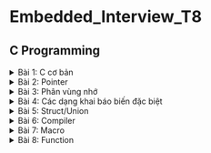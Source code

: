 # Embedded_Interview_T8
## C Programming
<details>
<summary>Bài 1: C cơ bản</summary>

### 1. Kiểu dữ liệu
Các kiểu dữ liệu sử dụng thư viện `<stdint.h>`:

|C type                |stdint.h type  |Bits  |Range                                                    |
|:--------------------:|:-------------:|:----:|:-------------------------------------------------------:|
|unsigned char         |uint8_t        |8     |0 to 255                                                 |
|char                  |int8_t         |8     |-128 to 127                                              |
|unsigned short        |uint16_t       |16    |0 to 65,535                                              |
|short                 |int16_t        |16    |-32,768 to 32,767                                        |
|unsigned int          |uint32_t       |32    |0 to 4,294,967,295                                       |
|int                   |int32_t        |32    |-2,147,483,648 to 2,147,483,647                          |
|unsigned long long    |uint64_t       |64    |0 to 18,446,744,073,709,551,615                          |
|long long             |int64_t        |64    |-9,223,372,036,854,775,808 to 9,223,372,036,854,775,807  |

Nếu gán cho biến một giá trị lớn hơn giới hạn kiểu dữ liệu của biến, chương trình sẽ báo lỗi.

Ví dụ:
```c
#include <stdio.h>
#include <stdint.h>

uint8_t var;

int main()
{
    var = 10;

    printf("Gia tri cua var: %d", var);
    return 0;
}
```
Output:

`Gia tri cua var: 10`
  
***
### 2. typedef
`typedef` là một từ khóa dùng để định nghĩa lại tên của một kiểu dữ liệu, cung cấp cho kiểu dữ liệu có sẵn một tên mới nhằm thuận tiện cho việc viết code.

Ví dụ:
```c
#include <stdio.h>
#include <stdint.h>

typedef int number;

int main(int argc, char const *argv[])
{
    number var = 100;

    printf("Gia tri cua var: %d", var);
    return 0;
}
```

Output:

`Gia tri cua var: 100`
  
***
### 3. Câu điều kiện
#### 3.1. if
Cú pháp:
```c
if(Điều kiện) {Khối lệnh}
```
Câu lệnh `if` sẽ kiểm tra "Điều kiện", "Khối lệnh" chỉ được thực thi khi "Điều kiện" đúng.

Ví dụ:
```c
int i = 20;

if (i > 10)
{
    printf("i lon hon 10");
}
```
Output:

`i lon hon 10`

#### 3.2. if ... else
Cú pháp:
```c
if(Điều kiện) {Khối lệnh 1}
else {Khối lệnh 2}
```
"Điều kiện" đúng sẽ thực thi "Khối lệnh 1", sai sẽ thực thi "Khối lệnh 2".

Ví dụ:
```c
int i = 5;

if (i > 10)
{
    printf("i lon hon 10");
}
else
{
    printf("i nho hon 10");
}
```
Output:

`i nho hon 10`
  
#### 3.3. else if
Muốn kiểm tra nhiều điều kiện hơn có thể sử dụng cú pháp `else if`:
```c
if(Điều kiện 1) {Khối lệnh 1}
else if(Điều kiện 2) {Khối lệnh 2}
else {Khối lệnh 3}
```
Ví dụ:
```c
int i = 10;

if (i > 10)
{
    printf("i lon hon 10");
}
else if (i == 10)
{
    printf("i bang 10");
}
else
{
    printf("i nho hon 10");
}
```
Output:

`i bang 10`
  
#### 3.4. switch case
Cú pháp:
```c
switch (expression)
​{
   case constant1:
     // statements
     break;
   case constant2:
     // statements
     break;
   default:
     // default statements
}
```
- `expression` sẽ được so sánh với các giá trị của các `case`.
- Nếu giá trị của `case` khớp với `expression`, các khối lệnh tương ứng sau case đó sẽ được thực hiện cho tới khi gặp lệnh `break`.
- Nếu không sử dụng `break` thì tất cả các case kể từ case khớp giá trị đều được thực hiện.
- `default` sẽ được thực hiện nếu không có case nào khớp giá trị với `expression`.

Ví dụ:
```c
int i = 2;

switch (i)
{
case 1:
    printf("case 1");
    break;

case 2:
    printf("case 2");
    break;
    
default:
    printf("default");
    break;
}
```
Output:

`case 2`

***
### 4. enum
Kiểu liệt kê `enum` là một kiểu dữ liệu do người dùng tự định nghĩa, dùng để gán tên cho các giá trị hằng số.

Ví dụ:
```c
#include <stdio.h>

enum var {
    var_1,
    var_2,
    var_3
};

int main(int argc, char const *argv[])
{
    printf("var_1 = %d\n", var_1);
    printf("var_2 = %d\n", var_2);
    printf("var_3 = %d\n", var_3);

    return 0;
}
```
Output:
```c
  var_1 = 0
  var_2 = 1
  var_3 = 2
```
***
### 5. Vòng lặp
#### 5.1. for
Cú pháp:
```c
for(khai báo giá trị ban đầu; điều kiện lặp; toán tử)
{
  // Khối lệnh cần lặp
}
```
- B1: Khởi tạo giá trị ban đầu.
- B2: Kiểm tra điều kiện lặp. Nếu đúng thì thực hiện khối lệnh cần lặp. Nếu sai thì kết thúc vòng lặp.
- B3: Thực hiện toán tử, trở lại B2.

Ví dụ:
```c
for (int i = 0; i < 5; i++)
{
    printf("%d  ", i);
}
```
Output:

`0  1  2  3  4`

* Ta có thể không cần khai báo giá trị ban đầu, điều kiện lặp, toán tử. Lúc này, vòng lặp `for(;;)` luôn luôn đúng và khối lệnh được lặp lại liên tục. Ta có thể sử dụng lệnh `break` để thoát khỏi vòng lặp.

Ví dụ:
```c
int i = 0;
for (;;)
{
    if (i == 5) break;
    printf("%d  ", i);
    i++;
}
```
Output:

`0  1  2  3  4`

* Ta có thể sự dụng lệnh `continue để bỏ qua một bước lặp bất kỳ.

Ví dụ:
```c
for (int i = 0; i < 5; i++)
{
    if (i == 2) continue;
    printf("%d  ", i);
}
```
Output:
```
0  1  3  4 
```
#### 5.2. while
Nếu không biết trước số vòng lặp, ta có thể sử dụng vòng lặp `while`.

Cú pháp:
```c
while(điều kiện lặp)
{
  // Khối lệnh cần lặp
}
```
Đầu tiên điều kiện lặp được kiểm tra. Nếu đúng, khối lệnh sẽ được thực thi và kiểm tra lại điều kiện để tiếp tục vòng lặp. Nếu sai sẽ kết thúc vòng lặp.

Ví dụ:
```c
int i = 0;
while (i < 5)
{
    printf("%d  ", i);
    i++;
}
```
Output:
```
0  1  2  3  4
```
#### 5.3. do while
Tương tự như vòng lặp `while` nhưng khối lệnh sẽ được thực thi trước rồi mới kiểm tra điều kiện lặp.

Cú pháp:
```c
do
{
    // Khối lệnh cần lặp
}
while (điều kiện lặp)
```
Ví dụ:
```c
int i = 0;
do
{
    printf("do ... while loop");
} while (i != 0);

printf("\n----------\n");

while (i != 0)
{
    printf("while loop");
}
```
Output:
```
do ... while loop
----------
```
Có thể thấy, chỉ có khối lệnh của vòng lặp `do while` được thực hiện.
***
</details>
    
<details>
<summary>Bài 2: Pointer</summary>
    
### 1. Khái niệm con trỏ (Pointer)
#### 1.1. Bộ nhớ lưu trữ biến 
Bộ nhớ RAM chứa rất nhiều ô nhớ, mỗi ô nhớ có kích thước 1 byte.    
Mỗi ô nhớ có địa chỉ duy nhất và địa chỉ này được đánh số từ 0 trở đi. Nếu CPU 32 bit thì có 2^32 địa chỉ có thể đánh cho các ô nhớ trong RAM.    
<img src="https://gochocit.com/wp-content/uploads/2021/09/dia-chi-don-vi-nho-duoc-danh-dia-chi.png">    
Khi khai báo biến, trình biên dịch dành riêng một vùng nhớ với địa chỉ duy nhất để lưu biến. Trình biên dịch có nhiệm vụ liên kết địa chỉ ô nhớ đó với tên biến. Khi gọi tên biến, nó sẽ truy xuất tự động đến ô nhớ đã liên kết với tên biến để lấy dữ liệu. Các bạn phải luôn phân biệt giữa địa chỉ bộ nhớ và dữ liệu được lưu trong đó.    
![](https://gochocit.com/wp-content/uploads/2021/09/dia-chi-cua-bien-la-dia-chi-o-nho-dau-tien-687x159.png)    
Có thể lấy địa chỉ của một biến bằng cách sử dụng toán tử **&**.  
```c
int a = 10;
printf("Dia chi cua a: %p", &a);
```
```c
Dia chi cua a: 000000edb61ffb0c
```
Địa chỉ của biến bản chất cũng là một con số thường được biểu diễn ở hệ cơ số 16. Ta có thể sử dụng con trỏ (pointer) để lưu địa chỉ của các biến.    
#### 1.2. Con trỏ là gì?
Trong ngôn ngữ C/C++, **con trỏ (pointer)** là những biến lưu trữ địa chỉ bộ nhớ của những biến khác.    
![](https://gochocit.com/wp-content/uploads/2021/09/con-tro-luu-dia-chi-cua-bien-374x245.png)    
Trong hình trên, biến **var** lưu giá trị 5 có địa chỉ là **0x61ff08**. Biến **pointVar** là biến con trỏ, lưu địa chỉ của biến **var** (trỏ đến vùng nhớ của biến var), tức là nó lưu giá trị **0x61ff08**.    
#### 1.3. Khai báo biến con trỏ
Cú pháp: `<kiểu dữ liệu> *<tên biến con trỏ>;`    
Ví dụ:
```c
char *ch1, *ch2;    // ch1 và ch2 là biến con trỏ, trỏ tới vùng nhớ kiểu char (1 byte).
int *p1, p2;        // p1 là biến con trỏ, trỏ tới vùng nhớ kiểu int (4 bytes), còn p2 là biến kiểu int bình thường.
```
#### 1.4. Khởi tạo biến con trỏ
- Một biến bất kỳ phải xác định 2 thứ: **địa chỉ của biến** và **giá trị của biến**. Biến con trỏ cũng thế.    
- Khi mới khai báo, biến con trỏ được đặt ở địa chỉ nào đó (không biết trước), chứa giá trị là một địa chỉ không xác định hoặc địa chỉ 0xCCCCCCCC – là một địa chỉ đặc biệt, cho biết con trỏ chưa được khởi tạo. Sử dụng toán tử **&** để đặt địa chỉ của một biến vào con trỏ.    
- Cú pháp: `<tên biến con trỏ> = &<tên biến>;`    
Ví dụ:
```c
int a, b;
int *pa, *pb;
pa = &a;
pb = &b;
```
#### 1.5. Sử dụng biến con trỏ
Ví dụ:
```c
#include <stdio.h>

int main()
{
    int a = 10;
    int *pa = &a;
    // Dia chi
    printf("Gia tri cua con tro pa la dia chi cua bien a: %p\n", pa);
    printf("Dia chi cua bien a: %p\n", &a);
    // Gia tri
    printf("Gia tri cua vung nho ma con tro pa tro den: %d\n", *pa);
    printf("Gia tri cua bien a: %d\n", a);

    return 0;
}
```
Output:
```c
Gia tri cua con tro pa la dia chi cua bien a: 0000007b709ffd74
Dia chi cua bien a: 0000007b709ffd74
Gia tri cua vung nho ma con tro pa tro den: 10
Gia tri cua bien a: 10
```
***
### 2. Con trỏ hàm (Function Pointer)
- Con trỏ không chỉ lưu địa chỉ của một biến mà còn có thể lưu địa chỉ của các đối tượng khác như mảng, hàm,... Một biến con trỏ lưu địa chỉ của một hàm ta gọi nó là con trỏ hàm. Thông qua con trỏ hàm, ta có thể gọi hàm mà nó trỏ tới.    
- Cú pháp: `<kiểu trả về> (*<tên con trỏ>)(<danh sách kiểu dữ liệu của các thông số đầu vào>)`    
Ví dụ:
```c
#include <stdio.h>

void tong (int a, int b){
    printf("Tong %d va %d la: %d", a, b, a+b);
}

int main()
{
    void (*ptrTong)(int, int) = &tong;    // Con trỏ ptrTong có kiểu trả về là void, tham số truyền vào có kiểu integer và integer
    ptrTong(6, 9);
    
    return 0;
}
```
Output:
```c
Tong 6 va 9 la: 15
```
Bên cạnh đó, ta có thể sử dụng con trỏ hàm để truyền vào một hàm.
Ví dụ:
```c
#include <stdio.h>

void tong (int a, int b){
    printf("Tong %d va %d la: %d", a, b, a+b);
}

void tinhtoan (int a, int b, void (*pheptinh)(int ,int)){
    pheptinh(a, b);
}

int main()
{
    tinhtoan(5, 7, &tong);

    return 0;
}
```
Output:
```c
Tong 5 va 7 la: 12
```
***
### 3. Con trỏ void
- Con trỏ chỉ có thể trỏ đến địa chỉ có kiểu dữ liệu của giá trị trùng với kiểu dữ liệu của con trỏ đó. Ví dụ con trỏ int chỉ có thể trỏ đến địa chỉ có giá trị kiểu int, con trỏ char chỉ có thể trỏ đến địa chỉ có giá trị kiểu char.
- Tuy nhiên ta có thể sử dụng con trỏ void để trỏ đến địa chỉ của bất kì kiểu dữ liệu nào.
- Để in ra giá trị mà con trỏ void trỏ đến, ta phải ép kiểu con trỏ void về kiểu của giá trị mà con trỏ void trỏ đến.     
Ví dụ:
```c
#include <stdio.h>

int tong (int a, int b){
    return a + b;
}

int main()
{
    void *ptr;

    int i = 10;
    ptr = &i;
    printf("Dia chi cua i: %p, Gia tri cua i: %d\n", ptr, *((int *)ptr));

    float f = 12.5;
    ptr = &f;
    printf("Dia chi cua f: %p, Gia tri cua f: %f\n", ptr, *((float *)ptr));

    char c = 'A';
    ptr = &c;
    printf("Dia chi cua c: %p, Gia tri cua c: %c\n", ptr, *((char *)ptr));
    
    ptr = &tong;
    printf("Dia chi cua tong: %p, Gia tri cua tong: %d\n", ptr, ((int (*)(int, int))ptr)(5, 7));

    return 0;
}
```
Output:
```c
Dia chi cua i: 000000f0aa9ffac4, Gia tri cua i: 10
Dia chi cua f: 000000f0aa9ffac0, Gia tri cua f: 12.500000
Dia chi cua c: 000000f0aa9ffabf, Gia tri cua c: A
Dia chi cua tong: 00007ff759cd1591, Gia tri cua tong: 12
```
***
### 4. Con trỏ NULL
Con trỏ NULL là con trỏ lưu địa chỉ 0x00000000. Tức địa chỉ bộ nhớ 0, có ý nghĩa đặc biệt, cho biết con trỏ không trỏ vào đâu cả.    
```c
int *p2;//con trỏ chưa khởi tạo, vẫn trỏ đến một vùng nhớ nào đó không xác định
int *p3 = NULL;//con trỏ null không trỏ đến vùng nhớ nào
```
Khi khởi tạo con trỏ NULL, chữ **NULL** phải viết hoa, viết thường **null** sẽ bị lỗi.    
***
### 5. Con trỏ cấp 2 (Pointer to pointer)
Con trỏ cấp 2 (Pointer to pointer) là một loại con trỏ dùng để lưu trữ địa chỉ của 1 biến con trỏ khác.    
Ví dụ:
```c
int a = 10;
int *ptr = &a;
int **ptp = &ptr;

printf("- Gia tri cua ptp la dia chi cua ptr: %p\n", ptp);
printf("  Dia chi cua ptr: %p\n", &ptr);
printf("- Gia tri ma ptp tro den la dia chi cua a: %p\n", *ptp);
printf("  Dia chi cua a: %p\n", &a);
printf("- Gia tri tai dia chi ma ptp tro den: %d\n", **ptp);
printf("  Gia tri cua a: %d\n", a);
```
Output:
```c
- Gia tri cua ptp la dia chi cua ptr: 000000c9689ffc98
  Dia chi cua ptr: 000000c9689ffc98
- Gia tri ma ptp tro den la dia chi cua a: 000000c9689ffca4
  Dia chi cua a: 000000c9689ffca4
- Gia tri tai dia chi ma ptp tro den: 10
  Gia tri cua a: 10
```
***
</details>

<details>
<summary>Bài 3: Phân vùng nhớ</summary>
<img src="https://upload.wikimedia.org/wikipedia/commons/thumb/5/50/Program_memory_layout.pdf/page1-225px-Program_memory_layout.pdf.jpg">
    
### 1. Phân vùng text
– Quyền truy cập chỉ Read và nó chứa lệnh để thực thi nên tránh sửa đổi instruction.
– Chứa khai báo hằng số trong chương trình (.rodata).
### 2. Phân vùng data
– Quyền truy cập là read-write.
– Chứa biến toàn cục or biến static với giá trị khởi tạo khác không.
– Được giải phóng khi kết thúc chương trình.
### 4. Phân vùng Bss
– Quyền truy cập là read-write.
– Chứa biến toàn cục or biến static với giá trị khởi tạo bằng không or không khởi tạo.
– Được giải phóng khi kết thúc chương trình.
### 5. Phân vùng Stack
– Quyền truy cập là read-write.
– Được sử dụng cấp phát cho biến local, input parameter của hàm,…
– Sẽ được giải phóng khi ra khỏi block code/hàm
### 6. Phân vùng Heap
– Quyền truy cập là read-write.
– Được sử dụng để cấp phát bộ nhớ động như: Malloc, Calloc, …
– Sẽ được giải phóng khi gọi hàm free,...
***
</details>

<details>
<summary>Bài 4: Các dạng khai báo biến đặc biệt</summary>

### 1. Static
- Biến static hay biến tĩnh, được tạo ra bên trong một khối lệnh có khả năng lưu giữ giá trị của nó cho dù chương trình đã chạy ra bên ngoài khối lệnh chứa nó.
- Khi 1 biến cục bộ được khai báo với từ khóa static. Biến sẽ chỉ được khởi tạo 1 lần duy nhất và tồn tại suốt thời gian chạy chương trình. Giá trị của nó không bị mất đi ngay cả khi kết thúc hàm.
- Tuy nhiên khác với biến toàn cục có thể gọi trong tất cả mọi nơi trong chương trình, thì biến cục bộ static chỉ có thể được gọi trong nội bộ hàm khởi tạo ra nó. Mỗi lần hàm được gọi, giá trị của biến chính bằng giá trị tại lần gần nhất hàm được gọi.
- Cú pháp: `static <kiểu dữ liệu> <tên biến>;`
     
Ví dụ:    
Không sử dụng static:
```c
#include <stdio.h>

void sum()
{
    int i = 0;
    i++;
    printf("i = %d\n", i);
}

int main(int argc, char const *argv[])
{
    sum();
    sum();
    sum();
    return 0;
}
```
```c
i = 1
i = 1
i = 1
```
Sử dụng static:
```c
#include <stdio.h>

void sum()
{
    static int i = 0;
    i++;
    printf("i = %d\n", i);
}

int main(int argc, char const *argv[])
{
    sum();
    sum();
    sum();
    return 0;
}
```
```c
i = 1
i = 2
i = 3
```
***
### 2. Extern
Trong C, khi 1 biến đi sau từ khóa “extern” có nghĩa là:
- Nó là tham chiếu của một biến,hàm cùng tên nào đó, đã được định nghĩa bên ngoài. Nó chỉ khai báo chứ không định nghĩa ( cấp phát bộ nhớ cho biến ).
- Biến được tham chiếu phải được khai báo ở cấp độ cao nhất (toàn cục), và có thể nằm trong một file khác.
Trong C, một chương trình lớn có thể được chia thành các module nhỏ hơn, các module này có thể được biên dịch riêng lẻ và được liên kết lại với nhau. Điều này được thực hiện nhằm tăng tốc độ quá trình biên dịch các chương trình lớn.

Tuy nhiên, khi các module được liên kết, các tập tin phải được chương trình thông báo cho biết về các biến toàn cục được yêu cầu. Một biến toàn cục chỉ có thể được khai báo một lần. Nếu hai biến toàn cục có cùng tên được khai báo trong cùng một tập tin, một thông điệp lỗi ‘duplicate variable name’ (tên biến trùng) có thể được hiển thị hoặc đơn giản trình biên dịch C chọn một biến khác.

Để sử dụng được biến toàn cục ở một file khác, chúng ta phải khai báo lại biến và thêm từ khóa extern phía trước, để báo rằng biến này đã được khi báo ở file khác.

Cú pháp: `extern <kiểu dữ liệu> <Tên Biến>;`

Lưu ý:
- Khi sử dụng extern, không được khai báo giá trị ban đầu cho biến.
- Extern không thể tham chiếu được các biến static của file khác.

Ví dụ:    
File 1 ta khai báo các biến và hàm:
```c
#include <stdio.h>

int value = 0;

void check()
{
    printf("Hello!\n");
}
```
Ở file 2, ta dùng extern để gọi các biến và hàm ở file 1:
```c
#include <stdio.h>

extern int value;

extern void check();

int main(int argc, char const *argv[])
{
    value = 20;
    printf("%d\n", value);

    check();

    return 0;
}
```
Kết quả:
```c
20
Hello!
```
***
### 3. Volatile
Volatile có nghĩa là không dự đoán được. Một biến sử dụng với volatile qualifier có nghĩa là nói với compiler là biến này có thể sẽ được thay đổi ở bất kì chỗ nào.

Một biến cần được khai báo dưới dạng biến volatile khi mà giá trị của nó có thể thay đổi một cách không báo trước. Việc khai báo biến volatile là rất cần thiết để tránh những lỗi sai khó phát hiện do tính năng optimization của compiler.

Cú pháp: `volatile <kiểu dữliệu> <tên dữ liệu>;`
***
### 4. Register
Tác dụng của từ khóa register, nói một cách ngắn gọn là làm tăng hiệu năng(performance) của chương trình.

Cú pháp: `register <kiểu dữ liệu> <tên biến>;`

Trong kiến trúc của vi xử lý thì ALU (Arithmetic Logic Unit) đóng vai trò xử lý các tính toán số học. Dữ liệu đưa vào làm việc với ALU phải chứa trong một vùng đặc biệt, gọi là các thanh ghi(register), và ALU chỉ làm việc với đống thanh ghi đó.

Trong khi đó các biến khai báo trong chương trình thì đặt ở bộ nhớ ngoài (RAM chẳng hạn …). Do đó với khai báo biến thông thường, để thực hiện một phép tính thì cần có 3 bước.
1. Nạp giá trị từ vùng nhớ chứa biến vào register
2. Yêu cầu ALU xử lý register vừa được nạp giá trị.
3. Đưa kết quả vừa xử lý của ALU ra ngoài vùng nhớ chứa biến.

![](http://www.avr-asm-tutorial.net/avr_gra/sram.gif)

Khi thêm từ khóa register để khai báo biến, thì tức là ta đã yêu cầu trình biên dịch ưu tiên đặc biệt dành luôn vùng register để chứa biến đó. Và hiển nhiên khi thực hiện tính toán trên biến đó thì giảm được bước 1 và 3, giảm bớt thủ tục vậy nên hiệu năng tăng lên.
***
</details>

<details>
<summary>Bài 5: Struct/Union</summary>

### 1. Struct
Structure trong C là một kiểu dữ liệu do người dùng tự định nghĩa cho phép lưu trữ các loại phần tử khác nhau.

Mỗi phần tử của một cấu trúc được gọi là một thành viên (member).

Cú pháp:
```c
struct structure_name {
    data_type member1;
    data_type member2;
    ...
    data_type memeberN;
};
```
Ví dụ:
```c
struct SinhVien {
    int id;
    char name[50];
    char class[10];
} sv1, sv2;
```
Ta có thể truy cập các thành viên trong con trỏ bằng cách khai báo toán tử `.` hoặc `->` (đối với con trỏ).

Ví dụ:
```c
sv1.id = 100;
sv1.name = "Nam";
sv1.class = "ABC123";
```
***
### 2. Union
Cũng giống như structure, union trong C là kiểu dữ liệu do người dùng định nghĩa được sử dụng để chứa các loại phần tử khác nhau, nhưng nó cho cho phép các thành viên sử dụng chung địa chỉ.

Điều này có nghĩa khi thay đổi giá trị một thành viên sẽ ảnh hưởng tới giá trị của các thành viên khác.

Cú pháp:
```c
union union_name {
    data_type member1;
    data_type member2;
    ...
    data_type memeberN;
};
```
Cách khai báo và truy cập các thành viên của union tương tự như khi sử dụng structure.
***
### 3. Tổ chức bộ nhớ của struct và union
Cả struct và union đều được dùng lưu giá trị của nhiều đối tượng, tuy nhiên chúng có sự khác nhau về mặt quản lý bộ nhớ:
- Mỗi thành viên trong struct được lưu trữ ở các vùng nhớ khác nhau. Kích thước của struct là tổng độ lớn của các vùng nhớ này.
- Các thành viên trong union dùng chung một vùng nhớ. Kích thước của union bằng độ lớn của vùng nhớ này.

**Đối với struct:**

Ta xét ví dụ sau:
```c
#include <stdio.h>

typedef struct
{
    int i;      // 4 byye
    float f;    // 4 byte
    char c[5];  // 4 byte + 1 byte + 3 byte padding = 8 byte
} struct_Data;  // 4 + 4 + 8 = 16 byte

int main()
{
    printf("size truct: %d\n", sizeof(struct_Data));
}
```
Kết quả:
```
size truct: 16
```
Đối với struct trên, int có kích thước 4 byte, float là 4 byte, char là 1 byte, vì thế kích thước mong đợi là 4 + 4 + 5 = 13 byte. Tuy nhiên thực tế kích thước nhận được là 16 byte.

Đầu tiên trình biên dịch sẽ lấy kích thước của kiểu dữ liệu lớn nhất (ở đây là 4 byte), sau đó cấp phát 1 block bằng đúng 4 byte cho biến i, cấp tiếp 4 byte cho biến f, đối với mảng c có 5 ký tự, trình biên dịch cấp 4 byte cho 4 ký tự đầu tiên, cấp tiếp 4 byte để lưu ký tự thứ 5 nên sẽ dư ra 3 byte đệm.

Vì vậy struct trên sử dụng 13 byte và dư 3 byte, tổng là 16 byte.

Ta xét thêm một ví dụ:
```c
typedef struct
{
    int i;      // 4 byye
    char c1;    // 1 byte + 3 byte padding = 4 byte
    char c2;    // 1 byte -> padding of c1 = 0 byte
} struct_Data;  // 4 + 4 = 8 byte
```
Đối với ví dụ trên, kiểu dữ liệu có kích thước lớn nhất là int (4 byte). Tương tự như ví dụ đầu tiên, trình biên dịch sẽ cấp 1 block 4 byte cho biến i, cấp 4 byte tiếp theo cho biến c1. Do c1 chỉ sử dụng 1 byte nên còn dư 3 byte. Do còn dư 3 byte chưa sử dụng nên trình biên dịch sẽ "đẩy" biến c2 có kích thước 1 byte vào, dư lại 2 byte.

Vì thế struct trên sử dụng 6 byte và dư 2 byte, tổng là 8 byte.

**Đối với union**

Xét ví dụ sau:
```c
typedef union
{
    int i;
    char c[5];
} union_Data;
```
Tương tự như struct, trình biên dịch chọn kích thước của của kiểu dữ liệu có kích thước lớn nhất để cấp phát ô nhớ.

Đối với ví dụ trên, đầu tiên trình biên dịch cấp 4 byte nhớ, vừa đủ để lưu biến i nhưng lại dư ra 1 ký tự của mảng c. Trình biên dịch sẽ tiếp tục cấp thêm 4 byte để lưu ký tự này và dư ra 3 byte đệm. Tổng số byte được cấp cho union này là 8 byte.
***
</details>

<details>
<summary>Bài 6: Compiler</summary>

</details>

<details>
<summary>Bài 7: Macro</summary>

**1.** Khi ta sử dụng chỉ thị #include, nội dung chứa trong header file sẽ được sao chép vào file hiện tại.
Khi include sử dụng dấu ngoặc nhọn < > thì preprocessor sẽ được dẫn tới Include Directory của Compiler.

#include <file>

Còn khi sử dụng dấu ngoặc kép " " thì preprocessor sẽ tìm kiếm file trong thư mục cùng chứa với file chương trình của bạn

#include “file”
***
**2.**  Một Macro có thể coi là một loại viết tắt. Trước khi sử dụng một macro, bạn phải định nghĩa nó rõ ràng bằng chỉ thị #define, cấu trúc như ví dụ sau:

`#define BUFFER_SIZE 1020`

Ví dụ trên sẽ định nghĩa macro có tên ‘BUFFER_SIZE’ là viết tắt của ‘1020’.

Nếu sau lệnh #define này có xuất hiện macro ‘BUFFER_SIZE’ thì bộ Preprocessor thay thế bằng ‘1020’.

Ví dụ:
```c
#inclde <stdio.h>
#define BUFFER_SIZE 1020
int main()
{
printf(“buffer size is %d”, BUFFER_SIZE );
return 0;
}
```
Output: 
```
buffer size is 1020
```
***
**3.** Macro có thể là hàm chứa các tham số, các tham số này sẽ không được kiểm tra kiểu dữ liệu.

Ví dụ, macro INCREMENT(x) ở dưới, x có thể là bất cứ kiểu dữ liệu nào.
```c
#inclde <stdio.h>
#define INCREMENT(x) ++x
int main()
{
char *ptr = “12345”;
int x = 99;
printf(“%s\n”, INCREMENT(ptr));
printf(“%d\n”, INCREMENT(x));
return 0;
}
```
Output:
```
2345
100
```
***
**4.** Preprocessor chỉ thực hiện thay thế các macro chứ không thực hiện các phép tính toán.

Ta có ví dụ như sau:
```c
#include <stdio.h>
#define CALC(X,Y) (X*Y)
int main()
{
printf(“%d\n”,CALC(1+2, 3+4));
return 0;
}
```
Output:
```
11
```
Có thể thấy kết quả mong muốn là 21, tuy nhiên lại bằng 11.

Bởi vì các tham số sẽ được tính toán sau khi được thay thế nên macro CALC(1+2,3+4) sẽ trở thành (1+2*3+4) = (1+6+4) =(11).

Vậy để kết quả được tính đúng thì ta phải sửa lại như sau:
```c
#include <stdio.h>
#define CALC(X,Y) (X)*(Y)
int main()
{
printf(“%d\n”,CALC(1+2, 3+4));
return 0;
}
```
Output:
```
21
```
***
**5.** Các tokens được truyền cho các macro có thể được nối bằng cách sử dụng toán tử ## (còn được gọi là toán tử Token-Pasting)

Ví dụ:
```c
#include <stdio.h>
#define merge(X,Y) X##Y
int main()
{
printf(“%d\n”,merge(12, 34));
return 0;
}
```
Output:
```
1234
```
***
**6.** Một token được truyền cho macro có thể được chuyển thành một chuỗi kí tự bằng cách sử dụng dấu # trước nó

Ví dụ:
```c
#include <stdio.h>
#define convert(a) #a
int main()
{
printf(“%s”,convert(Hello!));
return 0;
}
```
Output:
```
Hello!
```
***
**7.** Các macro có thể được viết trong nhiều dòng bằng cách sử dụng dấu ‘\’. Dòng cuối cùng không cần có dấu ‘\’.

Ví dụ:
```c
#include <stdio.h>
#define PRINT(i,limit) while (i<limit)     \
                        {                  \
                        printf(“123 ”);    \
                        i++;               \
                        }
int main()
{
int i=0;
PRINT(i,3);
return 0;
}
```
Output:
```
123 123 123
```
***
**8.** Bộ Preprocessor có hỗ trợ các chỉ thị #if - #else nhằm sử dụng các macro làm các điều kiện thực thi lệnh

Ví dụ:
```c
#include <stdio.h>
#define NUMBER 3
int main()
{
#if NUMBER >= 2
printf(“Hello World!!!”);
#else
printf(“No define”);
#endif
}
```
Output:
```
Hello World!!!
```
***
**9.** Một header file có thể được thêm vào nhiều hơn 1 lần, điều này sẽ dẫn đến khai báo lại nhiều biến, hàm giống nhau và xuất hiện lỗi khi biên dịch. Để tránh vấn đề này, nên sử dụng #defined, #ifdef và #ifndef

Ví dụ:
```c
#include <stdio.h>
#ifndef MATH_H
#define MATH_H
#include <math.h>
int main()
{
int a=9;
printf(“%d”, sqrt(a));
}
#endif
```
Output:
```
3.000000
```
***
**10.** `__VA_ARGS__`

Ví dụ:
```c
#define SUM(...) printf ("SUM: ", __VA_ARGS__)
```
Macro này gọi là variadic. Khi macro này được gọi, tất cả những thứ gì nằm trong dấu "..." sẽ được thay thế hết vào `__VA_ARGS__`.
```c
SUM(1 + 2);
//Sẽ được thay thế thành:
printf ("SUM: ", 1 + 2);
```
Output:
```
SUM: 3
```
***
</details>

<details>
<summary>Bài 8: Function</summary>
</details>
